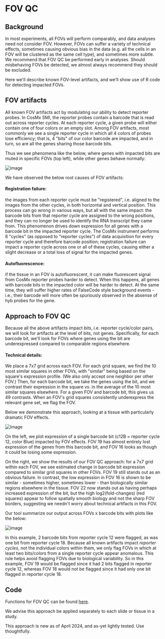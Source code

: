 # FOV QC

## Background

In most experiments, all FOVs will perform comparably, and data analyses need not consider FOV.
However, FOVs can suffer a variety of technical effects, sometimes causing obvious bias in the 
data (e.g. all the cells in an FOV will be clustered as the same cell type), and sometimes more subtle. 
We recommend that FOV QC be performed early in analyses. Should misbehaving FOVs be detected,
we almost always recommend they should be excluded. 

Here we'll describe known FOV-level artifacts, and we'll show use of R code for detecting 
impacted FOVs.

## FOV artifacts

All known FOV artifacts act by modulating our ability to detect reporter probes. In CosMx SMI, the reporter probes contain a barcode that is read out across reporter cycles. At each reporter cycle, a given probe will either contain one of four colors or an empty slot.
Among FOV artifacts, most commonly we see a single reporter cycle in which all 4 colors of probes lose efficiency;
that is, 4 "bits" of our color barcode are impacted, and in turn, so are all the genes sharing those barcode bits. 

Thus we see phenomena like the below, where genes with impacted bits are muted in specific FOVs (top left), while other genes behave normally:

![image](https://github.com/Nanostring-Biostats/CosMx-Analysis-Scratch-Space/assets/4357938/3e3dbed6-5469-4bab-885e-ad1534dba420)


We have observed the below root causes of FOV artifacts:

#### Registration failure: 
the images from each reporter cycle must be "registered", i.e. 
aligned to the images from the other cycles, in both horizontal and vertical position. 
This process can go wrong in various ways, but all with the same impact: the barcode bits 
from that reporter cycle are assigned to the wrong positions, and they can no longer be used
to identify the RNA transcript they came from. This phenomenon drives down expression
for all genes with a barcode bit in the impacted reporter cycle. 
The CosMx instrument performs 8 "cycles" (as opposed to "reporter cycles") of data acquisition for every reporter cycle and therefore barcode position;
registration failure can impact a reporter cycle across one or all of these cycles, causing
either a slight decrease or a total loss of signal for the impacted genes. 

#### Autofluorescence: 
if the tissue in an FOV is autofluorescent, it can make fluorescent 
signal from CosMx reporter probes harder to detect. When this happens, all genes with barcode
bits in the impacted color will be harder to detect. At the same time, they will
suffer higher rates of FalseCode style background events - i.e., their barcode will 
more often be spuriously observed in the absense of hyb probes for the gene. 


## Approach to FOV QC

Because all the above artifacts impact *bits*, i.e. reporter cycle/color pairs, 
we will look for artifacts at the level of bits, not genes. 
Specifically, for each barcode bit, we'll look for FOVs where genes using the bit are
underexpressed compared to comparable regions elsewhere. 

#### Technical details: 

We place a 7x7 grid across each FOV. For each grid square, we find the 10 most similar squares
in other FOVs, with "similar" being based on the square's expression profile. (We also only accept one 
neighbor per other FOV.)
Then, for each barcode bit, we take the genes using the bit, and we contrast their 
expression in the square vs. in the average of the 10 most similar squares elsewhere. 
For a given FOV and barcode bit, this gives us 49 contrasts. 
When an FOV's grid squares consistently underexpress the relevant gene set, we flag the FOV.

Below we demonstrate this approach, looking at a tissue with particularly dramatic FOV effects. 

![image](https://github.com/Nanostring-Biostats/CosMx-Analysis-Scratch-Space/assets/4357938/76c95e5d-9bef-4bea-9571-84b37cf9b988)

On the left, we plot expression of a single barcode bit (c12B = reporter cycle 12, color Blue) impacted by FOV effects. 
FOV 19 has almost entirely lost expression of the genes from this barcode bit,
and FOV 16 looks as though it could be losing some expression. 

On the right, we show the results of our FOV QC approach: for a 7x7 grid within 
each FOV, we see estimated change in barcode bit expression compared to similar 
grid squares in other FOVs. FOV 19 still stands out as an obvious failure. 
In contrast, the low expression in FOV 16 is shown to be similar - sometimes higher, sometimes lower - 
than biologically similar regions elsewhere in the tissue. 
FOV 22 now stands out as having perhaps increased expression of the bit, but the high
log2(fold-changes) (red squares) appear to follow spatially smooth biology and not the 
sharp FOV borders, suggesting we needn't worry about technical artifacts in this FOV. 

Our tool summarize our output across FOVs x barcode bits with plots like the below:

![image](https://github.com/Nanostring-Biostats/CosMx-Analysis-Scratch-Space/assets/4357938/1faead6b-1111-4133-9c4d-555ebde70c6b)

In this example, 2 barcode bits from reporter cycle 12 were flagged, as was one bit from reporter cycle 18. 
Because all known artifacts impact *reporter cycles*, not the individual colors within them, we only flag FOVs
in which at least two bits/colors from a single reporter cycle appear anomalous. This rule helps avoid flagging
FOVs due to biological variability. 
So in this example, FOV 19 would be flagged since it had 2 bits flagged in reporter cycle 12,
whereas FOV 18 would not be flagged since it had only one bit flagged in reporter cycle 18.

## Code

Functions for FOV QC can be found [here](../code/FOV%20QC). 

We advise this approach be applied separately to each slide or tissue in a study. 

This approach is new as of April 2024, and as-yet lightly tested. 
Use thoughtfully. 



